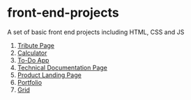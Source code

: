 # front-end-projects
A set of basic front end projects including HTML, CSS and JS

1) [Tribute Page](https://shubham-purohit.github.io/front-end-projects/tribute-page/index.html)
2) [Calculator](https://shubham-purohit.github.io/front-end-projects/calculator/index.html)
3) [To-Do App](https://shubham-purohit.github.io/front-end-projects/todo_app/index.html)
4) [Technical Documentation Page](https://shubham-purohit.github.io/front-end-projects/documentation-page/index.html)
5) [Product Landing Page](https://shubham-purohit.github.io/front-end-projects/landing-page/index.html)
6) [Portfolio](https://shubham-purohit.github.io/front-end-projects/portfolio/index.html)
7) [Grid](https://shubham-purohit.github.io/front-end-projects/grid/index.html)
